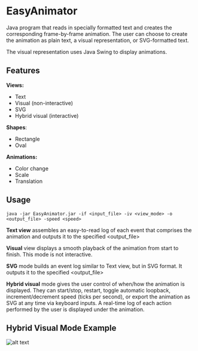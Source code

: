 # EasyAnimator
Java program that reads in specially formatted text and creates the corresponding frame-by-frame animation. The user can choose to create the animation as plain text, a visual representation, or SVG-formatted text.

The visual representation uses Java Swing to display animations.


## Features

**Views:**
- Text
- Visual (non-interactive)
- SVG
- Hybrid visual (interactive)

**Shapes**:
- Rectangle
- Oval

**Animations:**
- Color change
- Scale
- Translation

## Usage

```java -jar EasyAnimator.jar -if <input_file> -iv <view_mode> -o <output_file> -speed <speed>```

**Text view** assembles an easy-to-read log of each event that comprises the animation and outputs it to the specified <output_file>

**Visual** view displays a smooth playback of the animation from start to finish. This mode is not interactive.

**SVG** mode builds an event log similar to Text view, but in SVG format. It outputs it to the specified <output_file>

**Hybrid visual** mode gives the user control of when/how the animation is displayed. They can start/stop, restart, toggle automatic loopback, increment/decrement speed (ticks per second), or export the animation as SVG at any time via keyboard inputs. A real-time log of each action performed by the user is displayed under the animation.

## Hybrid Visual Mode Example
![alt text](https://i.imgur.com/wdIcfa0.png)

